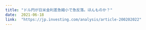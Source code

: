 ```yaml
---
title: "ドル円が日米金利差急縮小で急反落。ほんものか？"
date:  2021-06-18
link:  "https://jp.investing.com/analysis/article-200202022"
---
```

